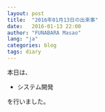 ```yaml
---
layout: post
title:  "2016年01月13日の出来事"
date:   2016-01-13 22:00
author: "FUNABARA Masao"
lang: "ja"
categories: blog
tags: diary
---
```


本日は、

* システム開発

を行いました。
